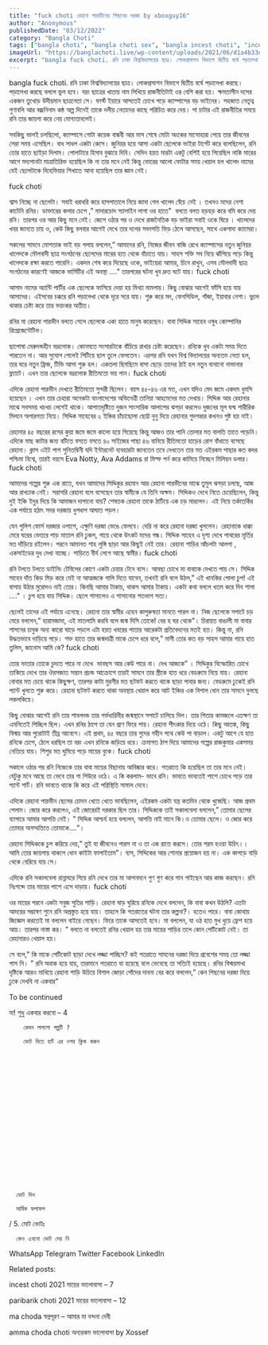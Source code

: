 ```yaml
---
title: "fuck choti রেহানা পারভীনের পিছনের দরজা by xboxguy16"
author: "Anonymous"
publishedDate: "03/12/2022"
category: "Bangla Choti"
tags: ["bangla choti", "bangla choti sex", "bangla incest choti", "incest choti", "Maa Chhele", "maa choda golpo"]
imageUrl: "https://banglachoti.live/wp-content/uploads/2021/06/d1a4b33d758aecfc76810fe2d1f3ecd0-t-150x150.jpg"
excerpt: "bangla fuck choti. রনি ঢাকা বিশ্ববিদ্যালয়ের ছাত্র। লোকপ্রসাশন বিভাগে দ্বিতীয় বর্ষে পড়ালেখা করছে। পড়ালেখা করছে বললে ভুল হবে। বরং ছাত্রের খাতায় নাম লিখিয়ে রাজনীতিটাই ওর বেশি করা হয়। ক্ষমতাসীন দলে..."
---
```


bangla fuck choti. রনি ঢাকা বিশ্ববিদ্যালয়ের ছাত্র। লোকপ্রসাশন বিভাগে দ্বিতীয় বর্ষে পড়ালেখা করছে। পড়ালেখা করছে বললে ভুল হবে। বরং ছাত্রের খাতায় নাম লিখিয়ে রাজনীতিটাই ওর বেশি করা হয়। ক্ষমতাসীন দলের একজন তুখোড় উদীয়মান ছাত্রনেতা সে। ফার্স্ট ইয়ারে আসতেই চোখে পড়ে ক্যাম্পাসের বড় ভাইদের। সহজাত নেতৃত্ব গুণাবলি আর বজ্রনিনাদ কন্ঠ অল্প দিনেই তাকে দলীয় নেতাদের কাছে পরিচিত করে দেয়। পা চাটার এই রাজনীতির সময়ে রনি তার জায়গা করে নেয় যোগ্যতাবলেই।


সবকিছু ভালই চলছিলো, ক্যাম্পাসে গোটা কয়েক বান্ধবী আর মাস শেষে মোটা অংকের মাসোহারা পেয়ে তার জীবনের সেরা সময় এসেছিল। বাধ সাধল একটা কেসে। জুনিয়র হয়ে আসা একটা ছেলেকে ভাইরা টার্গেট করে বলেছিলেন, রনি তোর হাতে ছাইড়া দিলাম।‌ পোলাটারে হিসাব বুঝায়ে দিবি। সেদিন হয়ত মারটা একটু বেশিই হয়ে গিয়েছিল নাকি মারের আগে মদ্যপানটা মাত্রাতিরিক্ত হয়েছিল কি না তার মনে নেই কিন্তু ভোরের আলো ফোটার সময় খেয়াল হল খালেদ নামের যেই ছেলেটাকে বিহেভিয়ার শিখাতে আনা হয়েছিল তার জ্ঞান নেই।


fuck choti


শ্বাস নিচ্ছে না ছেলেটা। সবাই ধরাধরি করে হাসপাতালে নিয়ে জানা গেল খালেদ বেঁচে নেই । তখনও মদের নেশা কাটেনি রনির। ডাক্তারের কলার চেপে ,” মাদারচোদ স্যালাইন লাগা ওর হাতে”  বলতে বলত হড়হড় করে বমি করে দেয় রনি। তারপর ওর আর কিছু মনে নেই। জেগে ওঠার পর ও দেখে রাজনৈতিক বড় ভাইরা সবাই ওকে ঘিরে । খালেদের খবর জানতে চায় ও, কেউ কিছু বলবার আগেই দেখে তার দলের সভাপতি ভিড় ঠেলে আসছেন, সাথে একগাদা ক্যামেরা।


সকলের সামনে মোশতাক ভাই বড় গলায় বললেন,” আমাদের রনি, নিজের জীবন বাজি রেখে ক্যাম্পাসের নতুন জুনিয়র খালেদকে মৌলবাদী ছাত্র সংগঠনের ছেলেদের মারের হাত থেকে বাঁচাতে যায়। সাহস শক্তি সব নিয়ে ঝাঁপিয়ে পড়ে কিন্তু খালেদকে রক্ষা করতে পারেনি। একদম শেষ করে দিয়েছে ওকে, ভাইয়েরা আমার, চিনে রাখুন, এসব মৌলবাদী ছাত্র সংগঠনের কারণেই আজকে ভার্সিটির এই অবস্থা ….” তারপরের ঘটনা খুব দ্রুত ঘটে যায়। fuck choti


আসাদ নামের অ্যান্টি পার্টির এক ছেলেকে ফাসিয়ে দেয়া হয় মিথ্যা মামলায়। কিছু বোঝার আগেই ফাঁসি হয়ে যায় আসাদের। এইসবের চক্করে রনি পড়ালেখা থেকে দূরে সরে যায়। শুরু করে মদ, ফেনসিডিল, গাঁজা, ইয়াবার নেশা। ভুলে থাকার চেষ্টা করে তার ভয়ংকর অতীত।

রনির মা রেহানা পারভীন বলতে গেলে ছেলেকে একা হাতে মানুষ করেছেন। বাবা সিদ্দিক সাহেব ওষুধ কোম্পানির রিপ্রেজেন্টেটিভ।












ছাপোষা মেরুদন্ডহীন ভদ্রলোক। কোনমতে সংসারটাকে বাঁচিয়ে রাখার চেষ্টা করেছেন। রনিকে খুব একটা সময় দিতে পারতেন না। আর সুযোগ পেলেই পিটিয়ে ছাল তুলে ফেলতেন। এরপর রনি যখন বিশ্ব বিদ্যালয়ের অন্যতম নেতা হল, তার ঘরে‌ নতুন ফ্রিজ, টিভি আসা শুরু হল। একতলা ছিমছিমে বাসা ছেড়ে তাদের ঠাই হল নতুন বানানো নাভানার ফ্ল্যাটে। এখন তার ছেলেকে ভদ্রলোক রীতিমতো ভয় পান। fuck choti


এদিকে রেহানা পারভীন দেখতে রীতিমতো সুন্দরী ছিলেন। বয়স ৪৫-৪৬ এর মত, এখন যদিও মেদ জমে একদম ধুমসি হয়েছেন । এখন তার চেহারা অনেকটা বাংলাদেশের অভিনেত্রী তানিয়া আহমেদের মত দেখায়। সিদ্দিক আর রেহানার মাঝে সবসময় খচখচ লেগেই থাকে। আপাতদৃষ্টিতে দুজন সাংসারিক আলাপের ঝগড়া করলেও দুজনের মূল দ্বন্দ্ব শারীরিক মিলনে অপারগতা নিয়ে। সিদ্দিক সাহেবের ২ ইঞ্চির চাঁচাছোলা ছোট্ট নুনু দিয়ে রেহানার গুদগহ্বর কখনও পুষ্ট হয় নাই।


রেহানার ৪৫ বছরের রসের কুয়া জমে জমে কালো হয়ে গিয়েছে কিন্তু আজও তার পানি তোলার মত বালতি তাতে পড়েনি। এদিকে মাছ কাটার জন্য বটিতে বসতে বসতে ৪০ সাইজের পাছা ৪৬ বানিয়ে রীতিমতো হাড়ের রোগ বাঁধাতে বসেছে রেহানা। ক্লাস এইট পাশ সুনিতম্বিনী যদি ইন্টারনেট ব্যবহারটা জানতেন তবে দেখতেন তার মত এইরকম পাছার কত কদর পশ্চিমা বিশ্বে, তারই বয়সে Eva Notty, Ava Addams রা মিল্ফ পর্ন করে কামিয়ে নিচ্ছেন মিলিয়ন ডলার। fuck choti


আমাদের গল্পের শুরু এক রাতে, যখন আমাদের সিদ্দিকুর রহমান আর রেহানা পারভীনের মাঝে তুমুল ঝগড়া চলছে, আজ আর রাখঢাক নেই। সরাসরি রেহানা বলে বসেছেন তার স্বামীকে যে তিনি অক্ষম। সিদ্দিকও দেখে নিতে চেয়েছিলেন, কিন্তু দুই ইঞ্চি ইদুর দিয়ে কি আমাজন দাপানো যায়? শেষতক রেহানা তাকে ঠাটিয়ে এক চড় মারলেন। এই নিয়ে তর্কাতর্কির এক পর্যায়ে হঠাৎ সদর দরজায় ধুপধাপ আঘাত পড়ল।


যেন পুলিশ ফোর্স দরজার ওপাশে, এক্ষুণি দরজা ভেঙে ফেলবে। দেরি না করে রেহানা দরজা খুললেন। রেহানাকে ধাক্কা মেরে ঘরের ভেতরে পাড় মাতাল রনি ঢুকল, গায়ে থেকে উৎকট মদের গন্ধ। সিদ্দিক সাহেব এ দৃশ্য দেখে পাথরের মূর্তির মত দাঁড়িয়ে রইলেন। পরনে আমানত শাহ লুঙ্গি ছাড়া আর কিছুই নেই তার। রেহানা শাড়ির আঁচলটা আলগা , একসাইডের দুধ দেখা যাচ্ছে। শাড়িতে বীর্য লেগে আছে স্বামীর। fuck choti


রনি টলতে টলতে ডাইনিং টেবিলের কোণে একটা চেয়ার টেনে বসে। আবছা চোখে মা বাবাকে দেখতে পায় সে। সিদ্দিক সাহেব দাঁত কিড় মিড় করে যেই না আত্মজকে গালি দিতে যাবেন, তখনই রনি বলে উঠল,” এই খানকির পোলা চুপ! এই বাসায় উঠার মুরোদও নাই তোর। কিনছি আমার টাকায়, থাকস আমার টাকায়। একটা কথা বললে খতম করে দিব শালা ….” । চুপ‌ হয়ে যায় সিদ্দিক। ছেলে শাসালেও এ শাসানোর শতভাগ সত্য।


ছেলেই তাদের এই পর্যায়ে এনেছে। রেহানা তার স্বামীর এহেন কাপুরুষতা মানতে পারল না। নিজ ছেলেকে সপাটে চড় মেরে বললেন,” হারামজাদা, এই মাতলামি করবি বলে জন্ম দিসি তোকে! বের হ ঘর থেকে”। চিরায়ত বাঙালী মা বাবার শাসনের চাবুক অন্য কারো ঘাড়ে পড়লে এটা হয়ত খবরের পাতার আরেকটা প্রতিবেদনের মতই হত। কিন্তু না, রনি উদ্ধতভাবে দাড়িয়ে পড়ে। শক্ত হাতে তার জন্মদাত্রী মাকে চেপে ধরে বলে,” মাগী তোর কত বড় সাহস আমার গায়ে হাত তুলিস, জানোস আমি কে? fuck choti


তোর ভাতার তোকে চুদতে পারে না দেখে  ভাবছস আর কেউ পারে না। দেখ আজকে”‌ । সিদ্দিকুর বিস্ফোরিত চোখে তাকিয়ে দেখে তার ঔরসজাত সন্তান প্রচন্ড আক্রোশে তারই সামনে তার স্ত্রীকে হাত ধরে বেডরুমে নিয়ে যায়। রেহানা বোবার মত চেয়ে থাকে কিছুক্ষণ, তারপর কাটা মুরগীর মত ছটফট করতে থাকে ছাড়া পাবার জন্য। বেডরুমে ঢুকেই রনি প্যান্ট খুলতে শুরু করে। রেহানা ছটফট করতে থাকা অবস্থায় খেয়াল করে আট ইঞ্চির এক বিশাল ধোন তার সামনে দুলছে লকলকিয়ে।


কিছু বোঝার আগেই রনি তার শাবলদন্ড তার গর্ভধারিনীর জন্মস্থানে সপাটে চালিয়ে দিল। তার পিতার কামজলে এতক্ষণ তা এমনিতেই পিচ্ছিল ছিল। এখন রনির ঠাপে তা যেন প্রাণ ফিরে পায়। রেহানা শীৎকার দিয়ে ওঠে। কিছু আতঙ্ক, কিছু বিস্ময় আর পুরোটাই তীব্র আবেগে। এই প্রথম, ৪৫ বছরে তার গুদের গহীন পথে কেউ পা বাড়াল। একটু আগে যে হাত রনিকে চেপে, ঠেলে ধরছিল তা বরং এখন রনিকে জড়িয়ে ধরে। ক্রমাগত ঠাপ দিয়ে আমাদের গল্পের রাজকুমার একসময় নেতিয়ে যায়। শিশুর মত ঘুমিয়ে পড়ে মায়ের বুকে। fuck choti


সকালে ওঠার পর রনি নিজেকে তার বাবা মায়ের বিছানায় আবিষ্কার করে। গতরাতে কি হয়েছিল তা তার মনে নেই। যেটুকু মনে আছে তা ভেবে তার গা শিউরে ওঠে। এ কি করলাম- ভাবে রনি। ভাবতে ভাবতেই পাশে চোখে পড়ে তার প্যান্ট শার্ট। রনি ভাবতে থাকে কি করে এই পরিস্থিতি সামাল দেবে।


এদিকে রেহানা পারভীন ছেলের চোদন খেতে খেতে ভাবছিলেন, এইরকম একটা যন্ত্র কতদিন থেকে খুজেছি। আজ প্রথম পেলাম। জোর করে করলেও, এই জোরেরই দরকার ছিল তার। সিদ্দিককে তাই সকালবেলা বললেন,” তোমার ছেলের ব্যাপারে আমার আপত্তি নেই। ” সিদ্দিক আশ্চর্য হয়ে বললেন, আপত্তি নাই মানে কি।‌ও তোমার ছেলে। ও জোর করে তোমার অসম্মতিতে তোমাকে….”।


রেহানা সিদ্দিককে চুপ করিয়ে দেয়,” তুই যা জীবনেও পারস না ও তা এক রাতে করসে। তোর শরম হওয়া উচিৎ।। আমি তোর জায়গায় থাকলে ধোন কাইটা ফালাইতাম”। ব্যস, সিদ্দিকের আর শোনার প্রয়োজন হয় না। এক কাপড়ে বাড়ি থেকে বেরিয়ে যায় সে।

এদিকে রনি সকালবেলা রান্নাঘরে গিয়ে রনি দেখে তার মা আপনমনে গুণ গুণ করে গান গাইছেন আর কাজ করছেন। রনি নিঃশব্দে তার মায়ের পাশে এসে দাড়ায়। fuck choti


ওর মায়ের পরনে একটা সবুজ সুতির শাড়ি। রেহানা ঘাড় ঘুরিয়ে রনিকে দেখে বললেন, কি বাবা‌ কখন উঠলি? এতটা আদরের সম্ভাষণ শুনে রনি অপ্রস্তুত হয়ে যায়। তাহলে কি গতরাতের ঘটনা তার কল্পনা?। হতেও পারে। বাবা কোথায় জিজ্ঞেস করতেই মা বললেন বাইরে গেছেন। ফিরে তাকে আসতেই হবে। মা বললেন, যা ওঠ হাত মুখ ধুয়ে ‌ফ্রেশ হয়ে আয়। তারপর‌ নাস্তা কর। ” বলতে‌ না বলতেই রনির খেয়াল হয় তার মায়ের শাড়ির তলে কোন পেটিকোট নেই। তা রেহানারও খেয়াল হয়।


সে বলে,” কি মাকে পেটিকোট ছাড়া দেখে লজ্জা পাচ্ছিস? কই গতরাতে সামনের দরজা দিয়ে প্রবেশের সময় তো লজ্জা পাস নি। ” রনি অবাক হয়ে যায়, তারমানে গতরাতে যা হয়েছে বলে ভেবেছে তা সত্যিই হয়েছে। রনির বিস্ময়মাখা দৃষ্টিকে আরও মাখিয়ে রেহানা শাড়ি উচিয়ে বিশাল জোড়া পোঁদের দাবনা বের করে বললেন,” কেন পিছনের দরজা দিয়ে ঢুকে দেখবি না একবার”

To be continued


মা! শুধু একবার করবো – 4


 
 
 
        কেমন লাগলো গল্পটি ?      
 
        ভোট দিতে হার্ট এর ওপর ক্লিক করুন      
 
 
 
 
 
 
 
 
 
 
 
 
 
 
 
 
 
 
 
 
 
      ভোট দিন    
 
      সার্বিক ফলাফল 
 / 5. মোট ভোটঃ 
 
 
      কেও এখনো ভোট দেয় নি    
 
 
 
 
WhatsApp
Telegram
Twitter
Facebook
LinkedIn




Related posts:






incest choti 2021 মায়ের ভালোবাসা – 7




paribarik choti 2021 মায়ের ভালোবাসা – 12




ma choda স্বপ্নপূরণ – আমার মা বন্দনা দেবী




amma choda choti অন্যরকম ভালোবাসা by Xossef
